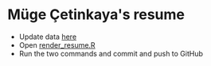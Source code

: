 # Müge Çetinkaya's resume

- Update data [here](https://docs.google.com/spreadsheets/d/105QMOQQd_eqK5RtstHvk8k7o5gHwY3kshMQFbUrbZ1M)
- Open [render_resume.R](render_resume.R)
- Run the two commands and commit and push to GitHub
